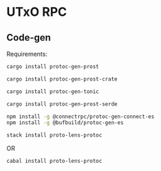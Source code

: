 # UTxO RPC

## Code-gen

Requirements:

```sh
cargo install protoc-gen-prost
```

```sh
cargo install protoc-gen-prost-crate
```

```sh
cargo install protoc-gen-tonic
```

```sh
cargo install protoc-gen-prost-serde
```

```sh
npm install -g @connectrpc/protoc-gen-connect-es
npm install -g @bufbuild/protoc-gen-es 
```

```sh
stack install proto-lens-protoc
```
OR
```
cabal install proto-lens-protoc
```